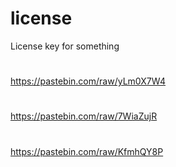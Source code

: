 # license
License key for something
#
https://pastebin.com/raw/yLm0X7W4
#
https://pastebin.com/raw/7WiaZujR
#
https://pastebin.com/raw/KfmhQY8P
